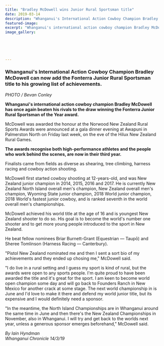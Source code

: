 ```yaml
---
title: "Bradley McDowell wins Junior Rural Sportsman title"
date: 2019-03-14
description: "Whanganui's International Action Cowboy Champion Bradley McDowell can now add the Fonterra Junior Rural Sportsman title..."
featured-image: 
excerpt: "Whanganui's international action cowboy champion Bradley McDowell can now add the Fonterra Junior Rural Sportsman title to his growing list of achievements."
image_gallery:
    
    
    
    
    
---
```


<h3><span>Whanganui's International Action Cowboy Champion Bradley McDowell can now add the Fonterra Junior Rural Sportsman title to his growing list of achievements.</span><br /><em></em></h3>
<p><em>PHOTO / Bevan Conley</em></p>
<p class="element element-paragraph"><strong>Whanganui's international action cowboy champion Bradley McDowell has once again beaten his rivals to the draw winning the Fonterra Junior Rural Sportsman of the Year award.</strong></p>
<p class="element element-paragraph">McDowell was awarded the honour at the Norwood New Zealand Rural Sports Awards were announced at a gala dinner evening at Awapuni in Palmerston North on Friday last week, on the eve of the Hilux New Zealand Rural Games.</p>
<p class="element element-paragraph"><strong>The awards recognise both high-performance athletes and the people who work behind the scenes, are now in their third year.</strong></p>
<p class="element element-paragraph">Finalists came from fields as diverse as shearing, tree climbing, harness racing and cowboy action shooting.</p>
<p class="element element-paragraph">McDowell first started cowboy shooting at 12-years-old, and was New Zealand junior champion in 2014, 2015, 2016 and 2017. He is currently New Zealand North Island overall men's champion, New Zealand overall men's champion, Wyoming State junior champion, 2018 World junior champion, 2018 World's fastest junior cowboy, and is ranked seventh in the world overall men's championships.</p>
<p class="element element-paragraph">McDowell achieved his world title at the age of 16 and is youngest New Zealand shooter to do so. His goal is to become the world's number one shooter and to get more young people introduced to the sport in New Zealand.</p>
<p class="element element-paragraph">He beat fellow nominees Briar Burnett-Grant (Equestrian &mdash; Taupō) and Sheree Tomlinson (Harness Racing &mdash; Canterbury).</p>
<p class="element element-paragraph">"Pistol New Zealand nominated me and then I sent a sort bio of my achievements and they ended up chosing me," McDowell said.</p>
<p class="element element-paragraph">"I do live in a rural setting and I guess my sport is kind of rural, but the awards were open to any sports people. I'm quite proud to have been awarded the title and it's great for the sport. I am keen to become world open champion some day and will go back to Founders Ranch in New Mexico for another crack at some stage. The next world championship in is June and I'd love to make it there and defend my world junior title, but its expensive and I would definitely need a sponsor.</p>
<p class="element element-paragraph">"In the meantime, the North Island Championships are in Whanganui around the same time in June and then there's the New Zealand Championships in November, also in Whanganui. I will try and get back to the worlds next year, unless a generous sponsor emerges beforehand," McDowell said.</p>
<p class="element element-paragraph"><em>By Iain Hyndman</em><br /><em>Whanganui Chronicle 14/3/19</em></p>

